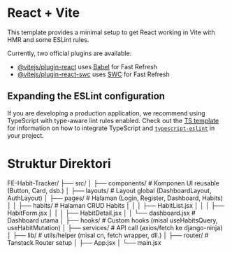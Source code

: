 # React + Vite

This template provides a minimal setup to get React working in Vite with HMR and some ESLint rules.

Currently, two official plugins are available:

- [@vitejs/plugin-react](https://github.com/vitejs/vite-plugin-react/blob/main/packages/plugin-react) uses [Babel](https://babeljs.io/) for Fast Refresh
- [@vitejs/plugin-react-swc](https://github.com/vitejs/vite-plugin-react/blob/main/packages/plugin-react-swc) uses [SWC](https://swc.rs/) for Fast Refresh

## Expanding the ESLint configuration

If you are developing a production application, we recommend using TypeScript with type-aware lint rules enabled. Check out the [TS template](https://github.com/vitejs/vite/tree/main/packages/create-vite/template-react-ts) for information on how to integrate TypeScript and [`typescript-eslint`](https://typescript-eslint.io) in your project.

# Struktur Direktori
FE-Habit-Tracker/
├── src/
│   ├── components/         # Komponen UI reusable (Button, Card, dsb.)
│   ├── layouts/            # Layout global (DashboardLayout, AuthLayout)
│   ├── pages/              # Halaman (Login, Register, Dashboard, Habits)
│   │   ├── habits/         # Halaman CRUD Habits
│   │   │   ├── HabitList.jsx
│   │   │   ├── HabitForm.jsx
│   │   │   ├── HabitDetail.jsx
│   │   └── dashboard.jsx   # Dashboard utama
│   ├── hooks/              # Custom hooks (misal useHabitsQuery, useHabitMutation)
│   ├── services/           # API call (axios/fetch ke django-ninja)
│   ├── lib/                # utils/helper (misal cn, fetch wrapper, dll.)
│   ├── router/             # Tanstack Router setup
│   ├── App.jsx
│   └── main.jsx